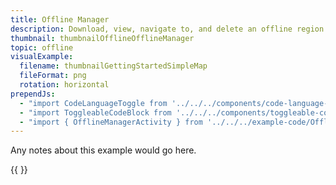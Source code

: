 ```yaml
---
title: Offline Manager
description: Download, view, navigate to, and delete an offline region.
thumbnail: thumbnailOfflineOfflineManager
topic: offline
visualExample:
  filename: thumbnailGettingStartedSimpleMap
  fileFormat: png
  rotation: horizontal
prependJs:
  - "import CodeLanguageToggle from '../../../components/code-language-toggle'"
  - "import ToggleableCodeBlock from '../../../components/toggleable-code-block'"
  - "import { OfflineManagerActivity } from '../../../example-code/OfflineManagerActivity.js'"
---
```


Any notes about this example would go here. 

{{
  <CodeLanguageToggle />
  <ToggleableCodeBlock 
    codeSnippet={OfflineManagerActivity}
  />
}}
